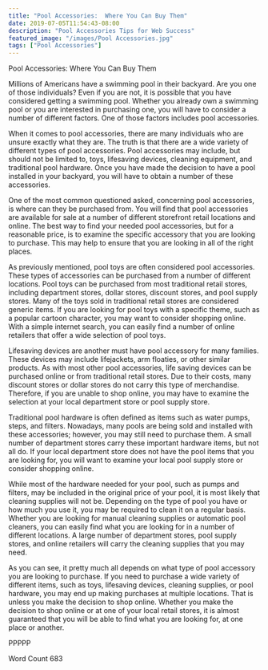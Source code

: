```yaml
---
title: "Pool Accessories:  Where You Can Buy Them"
date: 2019-07-05T11:54:43-08:00
description: "Pool Accessories Tips for Web Success"
featured_image: "/images/Pool Accessories.jpg"
tags: ["Pool Accessories"]
---
```


Pool Accessories:  Where You Can Buy Them

Millions of Americans have a swimming pool in their backyard.  Are you one of those individuals?  Even if you are not, it is possible that you have considered getting a swimming pool.  Whether you already own a swimming pool or you are interested in purchasing one, you will have to consider a number of different factors.  One of those factors includes pool accessories.

When it comes to pool accessories, there are many individuals who are unsure exactly what they are.  The truth is that there are a wide variety of different types of pool accessories.  Pool accessories may include, but should not be limited to, toys, lifesaving devices, cleaning equipment, and traditional pool hardware.  Once you have made the decision to have a pool installed in your backyard, you will have to obtain a number of these accessories.

One of the most common questioned asked, concerning pool accessories, is where can they be purchased from.  You will find that pool accessories are available for sale at a number of different storefront retail locations and online.  The best way to find your needed pool accessories, but for a reasonable price, is to examine the specific accessory that you are looking to purchase. This may help to ensure that you are looking in all of the right places.

As previously mentioned, pool toys are often considered pool accessories.  These types of accessories can be purchased from a number of different locations.  Pool toys can be purchased from most traditional retail stores, including department stores, dollar stores, discount stores, and pool supply stores.  Many of the toys sold in traditional retail stores are considered generic items.  If you are looking for pool toys with a specific theme, such as a popular cartoon character, you may want to consider shopping online.  With a simple internet search, you can easily find a number of online retailers that offer a wide selection of pool toys. 

Lifesaving devices are another must have pool accessory for many families.  These devices may include lifejackets, arm floaties, or other similar products.  As with most other pool accessories, life saving devices can be purchased online or from traditional retail stores. Due to their costs, many discount stores or dollar stores do not carry this type of merchandise. Therefore, if you are unable to shop online, you may have to examine the selection at your local department store or pool supply store.

Traditional pool hardware is often defined as items such as water pumps, steps, and filters.  Nowadays, many pools are being sold and installed with these accessories; however, you may still need to purchase them.  A small number of department stores carry these important hardware items, but not all do.  If your local department store does not have the pool items that you are looking for, you will want to examine your local pool supply store or consider shopping online.  

While most of the hardware needed for your pool, such as pumps and filters, may be included in the original price of your pool, it is most likely that cleaning supplies will not be. Depending on the type of pool you have or how much you use it, you may be required to clean it on a regular basis.  Whether you are looking for manual cleaning supplies or automatic pool cleaners, you can easily find what you are looking for in a number of different locations.  A large number of department stores, pool supply stores, and online retailers will carry the cleaning supplies that you may need.

As you can see, it pretty much all depends on what type of pool accessory you are looking to purchase.  If you need to purchase a wide variety of different items, such as toys, lifesaving devices, cleaning supplies, or pool hardware, you may end up making purchases at multiple locations.  That is unless you make the decision to shop online.  Whether you make the decision to shop online or at one of your local retail stores, it is almost guaranteed that you will be able to find what you are looking for, at one place or another.

PPPPP

Word Count 683

